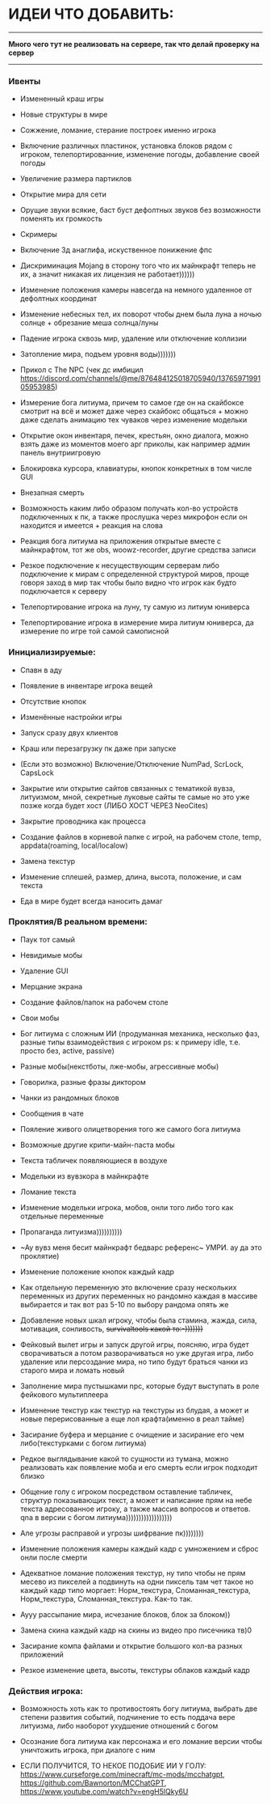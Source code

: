 # ИДЕИ ЧТО ДОБАВИТЬ:

---

**Много чего тут не реализовать на сервере, так что делай проверку на сервер**

---

### Ивенты

* Измененный краш игры

* Новые структуры в мире

* Сожжение, ломание, стерание построек именно игрока

* Включение различных пластинок, установка блоков рядом с игроком, телепортированние, изменение погоды, добавление своей погоды

* Увеличение размера партиклов

* Открытие мира для сети

* Орущие звуки всякие, баст буст дефолтных звуков без возможности поменять их громкость

* Скримеры

* Включение 3д анаглифа, искуственное понижение фпс

* Дискриминация Mojang в сторону того что их майнкрафт теперь не их, а значит никакая их лицензия не работает))))))

* Изменение положения камеры навсегда на немного удаленное от дефолтных координат

* Изменение небесных тел, их поворот чтобы днем была луна а ночью солнце + обрезание меша солнца/луны

* Падение игрока сквозь мир, удаление или отключение коллизии

* Затопление мира, подъем уровня воды)))))))

* Прикол с The NPC (чек дс имбицил https://discord.com/channels/@me/876484125018705940/1376597199105953985)

* Измерение бога литиума, причем то самое где он на скайбоксе смотрит на всё и может даже через скайбокс общаться + можно даже сделать анимацию тех чуваков через изменение модельки

* Открытие окон инвентаря, печек, крестьян, окно диалога, можно взять даже из моментов моего арг приколы, как например админ панель внутриигровую

* Блокировка курсора, клавиатуры, кнопок конкретных в том числе GUI

* Внезапная смерть

* Возможность каким либо образом получать кол-во устройств подключенных к пк, а также прослушка через микрофон если он находится и имеется + реакция на слова

* Реакция бога литиума на приложения открытые вместе с майнкрафтом, тот же obs, woowz-recorder, другие средства записи

* Резкое подключение к несуществующим серверам либо подключение к мирам с определенной структурой миров, проще говоря заход в мир так чтобы было видно что игрок как будто подключается к серверу

* Телепортирование игрока на луну, ту самую из литиум юниверса

* Телепортирование игрока в измерение мира литиум юниверса, да измерение по игре той самой самописной

### Инициализируемые:

* Спавн в аду

* Появление в инвентаре игрока вещей

* Отсутствие кнопок

* Изменённые настройки игры

* Запуск сразу двух клиентов

* Краш или перезагрузку пк даже при запуске

* (Если это возможно) Включение/Отключение NumPad, ScrLock, CapsLock

* Закрытие или открытие сайтов связанных с тематикой вувза, литуизмом, мной, секретные луковые сайты те самые но это уже позже когда будет хост (ЛИБО ХОСТ ЧЕРЕЗ NeoCites)

* Закрытие проводника как процесса

* Создание файлов в корневой папке с игрой, на рабочем столе, temp, appdata(roaming, local/localow)

* Замена текстур

* Изменение сплешей, размер, длина, высота, положение, и сам текста

* Еда в мире будет всегда наносить дамаг

### Проклятия/В реальном времени:
	
* Паук тот самый

* Невидимые мобы

* Удаление GUI

* Мерцание экрана

* Создание файлов/папок на рабочем столе

* Свои мобы

* Бог литиума с сложным ИИ (продуманная механика, несколько фаз, разные типы взаимодействия с игроком ps: к примеру idle, т.е. просто без, active, passive)

* Разные мобы(некстботы, лже-мобы, агрессивные мобы)

* Говорилка, разные фразы диктором

* Чанки из рандомных блоков

* Сообщения в чате

* Пояление живого олицетворения того же самого бога литиума

* Возможные другие крипи-майн-паста мобы

* Текста табличек появляющиеся в воздухе

* Модельки из вувзкора в майнкрафте

* Ломание текста

* Изменение модельки игрока, мобов, онли того либо того как отдельные переменные

* Пропаганда литуизма))))))))))

* ~Ау вувз меня бесит майнкрафт бедварс референс~ УМРИ. ау да это проклятие)

* Изменение положение кнопок каждый кадр

* Как отдельную переменную это включение сразу нескольких переменных из других переменных но рандомно каждая в массиве выбирается и так вот раз 5-10 по выбору рандома опять же

* Добавление новых шкал игроку, чтобы была стамина, жажда, сила, мотивация, сонливость, ~~survivaltools какой то:-)))))))~~

* Фейковый вылет игры и запуск другой игры, поясняю, игра будет сворачиваться а потом разворачиваться но уже другая игра, либо удаление или персоздание мира, но типо будут браться чанки из старого мира и ломать новый

* Заполнение мира пустышками npc, которые будут выступать в роле фейкового мультиплеера

* Изменение текстур как текстур на текстуры из блудая, а может и новые перерисованные а еще лол крафта(именно в реал тайме)

* Засирание буфера и мерцание с очищение и засирание его чем либо(текстурками с богом литиума)

* Редкое выглядывание какой то сущности из тумана, можно реализовать как появление моба и его смерть если игрок подходит близко

* Общение голу с игроком посредством оставление табличек, структур показывающих текст, а может и написание прям на небе текста адресованное игроку, а также массив вопросов и ответов. qna в версии с богом литиума))))))))))))))))))

* Але угрозы расправой и угрозы шифрвание пк))))))))

* Изменение положения камеры каждый кадр с умножением и сброс онли после смерти

* Адекватное ломание положения текстур, ну типо чтобы не прям месево из пикселей а подвинуть на одни пиксель там чет такое но каждый кадр типо моргает: Норм_текстура, Сломанная_текстура, Норм_текстура, Сломанная_текстура. Как-то так.

* Аууу рассыпание мира, исчезание блоков, блок за блоком))

* Замена скина каждый кадр на скины из видео про писечника тв)0

* Засирание компа файлами и открытие большого кол-ва разных приложений

* Резкое изменение цвета, высоты, текстуры облаков каждый кадр

### Действия игрока:

* Возможность хоть как то противостоять богу литиума, выбрать две степени развития событий, подчинение то есть поддача вере литуизма, либо наоборот ухудшение отношений с богом

* Осознание бога литиума как персонажа и его ломание версии чтобы уничтожить игрока, при диалоге с ним

* ЕСЛИ ПОЛУЧИТСЯ, ТО НЕКОЕ ПОДОБИЕ ИИ У ГОЛУ: https://www.curseforge.com/minecraft/mc-mods/mcchatgpt, https://github.com/Bawnorton/MCChatGPT, https://www.youtube.com/watch?v=engH5lQky6U